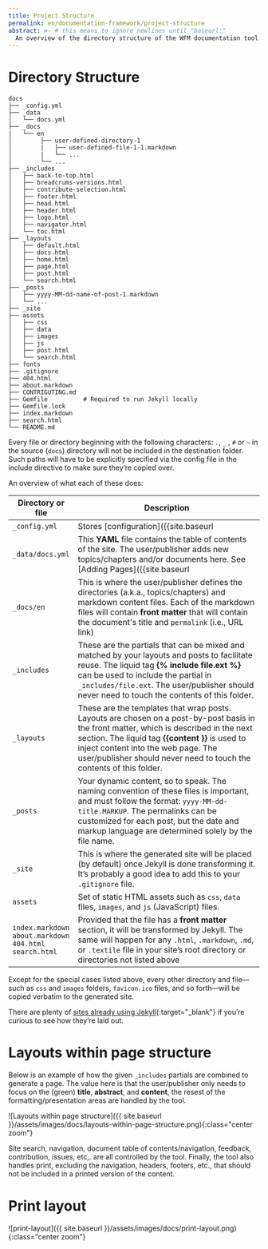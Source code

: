 ```yaml
---
title: Project Structure
permalink: en/documentation-framework/project-structure
abstract: >- # this means to ignore newlines until "baseurl:"
  An overview of the directory structure of the WFM documentation tool.
---
```


# Directory Structure

```
docs
├── _config.yml
├── _data
│   └── docs.yml
├── _docs
|   └── en
│        ├── user-defined-directory-1
│        |   ├── user-defined-file-1-1.markdown
│        |   └── ...
│        └── ...
├── _includes
│   ├── back-to-top.html
│   ├── breadcrums-versions.html
│   ├── contribute-selection.html
│   ├── footer.html
│   ├── head.html
│   ├── header.html
│   ├── logo.html
│   ├── navigator.html
│   └── toc.html
├── _layouts
│   ├── default.html
│   ├── docs.html
│   ├── home.html
│   ├── page.html
│   ├── post.html
│   └── search.html
├── _posts
│   ├── yyyy-MM-dd-name-of-post-1.markdown
│   └── ...
├── _site
├── assets
│   ├── css
│   ├── data
│   ├── images
│   ├── js
│   ├── post.html
│   └── search.html
├── fonts
├── .gitignore
├── 404.html
├── about.markdown
├── CONTRIGUTING.md
├── Gemfile          # Required to run Jekyll locally
├── Gemfile.lock
├── index.markdown
├── search.html
└── README.md 
```

Every file or directory beginning with the following characters: `.`, `_` , `#` or `~` in the source (`docs`) directory will not be included in the destination folder. Such paths will have to be explicitly specified via the config file in the include directive to make sure they’re copied over.

An overview of what each of these does:

| Directory or file | Description |
|-------------------|-------------|
| `_config.yml`     | Stores [configuration]({{site.baseurl | append: "/en/quickstart/initial-setup"}}) data.<br/> This  **YAML** file specifies various settings controlling how Jekyll generates the site. |
| `_data/docs.yml` | This **YAML** file contains the table of contents of the site. The user/publisher adds new topics/chapters and/or documents here. See [Adding Pages]({{site.baseurl | append: "/en/quickstart/adding-pages"}}) |
| `_docs/en` | This is where the user/publisher defines the directories (a.k.a., topics/chapters) and markdown content files.  Each of the markdown files will contain **front matter** that will contain the document's title and `permalink` (i.e., URL link) |
| `_includes` | These are the partials that can be mixed and matched by your layouts and posts to facilitate reuse. The liquid tag **&#123;% include file.ext %&#125;** can be used to include the partial in `_includes/file.ext`. The user/publisher should never need to touch the contents of this folder. | 
| `_layouts` | These are the templates that wrap posts. Layouts are chosen on a post-by-post basis in the front matter, which is described in the next section. The liquid tag **&#123;&#123;content &#125;&#125;** is used to inject content into the web page. The user/publisher should never need to touch the contents of this folder. |
| `_posts` | Your dynamic content, so to speak. The naming convention of these files is important, and must follow the format: `yyyy-MM-dd-title.MARKUP`. The permalinks can be customized for each post, but the date and markup language are determined solely by the file name.  |
| `_site` | This is where the generated site will be placed (by default) once Jekyll is done transforming it. It’s probably a good idea to add this to your `.gitignore` file. |
| `assets` | Set of static HTML assets such as `css`, `data` files, `images`, and `js` (JavaScript) files. |
| `index.markdown` <br/> `about.markdown` <br/> `404.html` <br/> `search.html` | Provided that the file has a **front matter** section, it will be transformed by Jekyll. The same will happen for any `.html`, `.markdown`, `.md`, or `.textile` file in your site’s root directory or directories not listed above |

Except for the special cases listed above, every other directory and file—such as `css` and `images` folders, `favicon.ico` files, and so forth—will be copied verbatim to the generated site. 

There are plenty of [sites already using Jekyll](https://jekyllrb.com/showcase/){:target="_blank"} if you’re curious to see how they’re laid out.
 

# Layouts within page structure

Below is an example of how the given `_includes` partials are combined to generate a page. The value here is that the user/publisher only needs to focus on the (green) **title**, **abstract**, and **content**, the resest of the formatting/presentation areas are handled by the tool. 

![Layouts within page structure]({{ site.baseurl }}/assets/images/docs/layouts-within-page-structure.png){:class="center zoom"}

Site search, navigation, document table of contents/navigation, feedback, contribution, issues, etc,. are all controlled by the tool.  Finally, the tool also handles print, excluding the navigation, headers, footers, etc., that should not be included in a printed version of the content. 

# Print layout

![print-layout]({{ site.baseurl }}/assets/images/docs/print-layout.png){:class="center zoom"}
